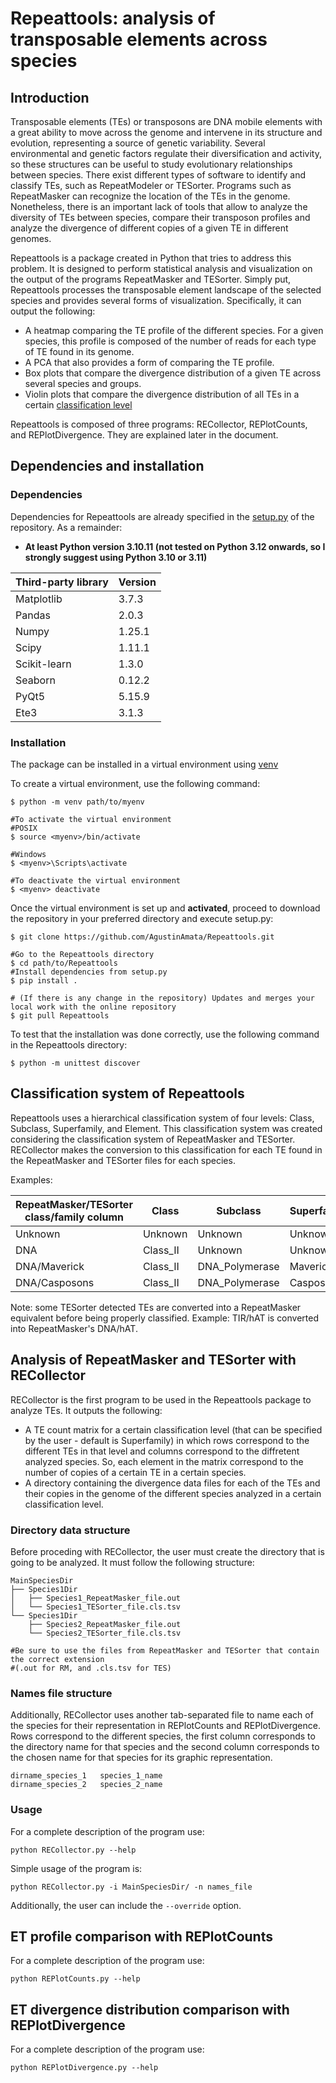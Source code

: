 # Repeattools: analysis of transposable elements across species
## Introduction
Transposable elements (TEs) or transposons are DNA mobile elements with a great
ability to move across the genome and intervene in its structure and evolution, representing a
source of genetic variability. Several environmental and genetic factors regulate their
diversification and activity, so these structures can be useful to study evolutionary relationships
between species. There exist different types of software to identify and classify TEs, such as
RepeatModeler or TESorter. Programs such as RepeatMasker can recognize the location of the
TEs in the genome. Nonetheless, there is an important lack of tools that allow to analyze the
diversity of TEs between species, compare their transposon profiles and analyze the divergence
of different copies of a given TE in different genomes.

Repeattools is a package created in Python that tries to address this problem.
It is designed to perform statistical analysis and visualization on the output of the programs
RepeatMasker and TESorter. Simply put, Repeattools processes the transposable element landscape
of the selected species and provides several forms of visualization. Specifically, it can output the
following:

- A heatmap comparing the TE profile of the different species. For a given species, this profile is composed of the number
of reads for each type of TE found in its genome.
- A PCA that also provides a form of comparing the TE profile.
- Box plots that compare the divergence distribution of a given TE across several species and groups.
- Violin plots that compare the divergence distribution of all TEs in a certain [classification level](#classification-system-of-Repeattools)

Repeattools is composed of three programs: RECollector, REPlotCounts, and REPlotDivergence.
They are explained later in the document.

## Dependencies and installation
### Dependencies
Dependencies for Repeattools are already specified in the [setup.py](./setup.py) of the repository. As a remainder:

+ **At least Python version 3.10.11 (not tested on Python 3.12 onwards, so I strongly suggest using
Python 3.10 or 3.11)**

| Third-party library | Version |
|---------------------|---------|
| Matplotlib          | 3.7.3   |
| Pandas              | 2.0.3   |
| Numpy               | 1.25.1  |
| Scipy               | 1.11.1  |
| Scikit-learn        | 1.3.0   |
| Seaborn             | 0.12.2  |
| PyQt5               | 5.15.9  |
| Ete3                | 3.1.3   |

### Installation

The package can be installed in a virtual environment using [venv](https://docs.python.org/3.10/library/venv.html)

To create a virtual environment, use the following command:
```
$ python -m venv path/to/myenv

#To activate the virtual environment
#POSIX
$ source <myenv>/bin/activate

#Windows
$ <myenv>\Scripts\activate

#To deactivate the virtual environment
$ <myenv> deactivate
```

Once the virtual environment is set up and **activated**, proceed to download the repository in your preferred directory and execute setup.py:
```
$ git clone https://github.com/AgustinAmata/Repeattools.git

#Go to the Repeattools directory
$ cd path/to/Repeattools
#Install dependencies from setup.py
$ pip install .

# (If there is any change in the repository) Updates and merges your local work with the online repository
$ git pull Repeattools
```

To test that the installation was done correctly, use the following command in the Repeattools directory:
```
$ python -m unittest discover
```

## Classification system of Repeattools
Repeattools uses a hierarchical classification system of four levels: Class, Subclass, Superfamily, and Element.
This classification system was created considering the classification system of RepeatMasker and TESorter.
RECollector makes the conversion to this classification for each TE found in the RepeatMasker and TESorter files
for each species.

Examples:

| RepeatMasker/TESorter class/family column |    Class    |    Subclass    |    Superfamily    |    Element    |
|-------------------------------------------|-------------|----------------|-------------------|---------------|
|                  Unknown                  |   Unknown   |     Unknown    |      Unknown      |    Unknown    |
|                  DNA                      |   Class_II  |     Unknown    |      Unknown      |    Unknown    |
|                  DNA/Maverick             |   Class_II  | DNA_Polymerase |      Maverick     |    Unknown    |
|                  DNA/Casposons            |   Class_II  | DNA_Polymerase |      Casposon     |    Casposon   |

Note: some TESorter detected TEs are converted into a RepeatMasker equivalent before being properly classified. Example:
TIR/hAT is converted into RepeatMasker's DNA/hAT.

## Analysis of RepeatMasker and TESorter with RECollector
RECollector is the first program to be used in the Repeattools package to analyze TEs. It outputs the following:
- A TE count matrix for a certain classification level (that can be specified by the user - default is Superfamily)
in which rows correspond to the different TEs in that level and columns correspond to the diffretent analyzed species.
So, each element in the matrix correspond to the number of copies of a certain TE in a certain species.
- A directory containing the divergence data files for each of the TEs and their copies in the genome of the different
species analyzed in a certain classification level.

### Directory data structure
Before proceding with RECollector, the user must create the directory that is going to be analyzed. It must follow the
following structure:
```
MainSpeciesDir
├── Species1Dir
│   ├── Species1_RepeatMasker_file.out
│   └── Species1_TESorter_file.cls.tsv
└── Species1Dir
    ├── Species2_RepeatMasker_file.out
    └── Species2_TESorter_file.cls.tsv

#Be sure to use the files from RepeatMasker and TESorter that contain the correct extension
#(.out for RM, and .cls.tsv for TES)
```

### Names file structure
Additionally, RECollector uses another tab-separated file to name each of the species for
their representation in REPlotCounts and REPlotDivergence. Rows correspond to the different
species, the first column corresponds to the directory name for that species and the second
column corresponds to the chosen name for that species for its graphic representation.

```
dirname_species_1	species_1_name
dirname_species_2	species_2_name
```

### Usage
For a complete description of the program use:
```
python RECollector.py --help
```

Simple usage of the program is:
```
python RECollector.py -i MainSpeciesDir/ -n names_file
```

Additionally, the user can include the `--override` option. 
## ET profile comparison with REPlotCounts
For a complete description of the program use:
```
python REPlotCounts.py --help
```

## ET divergence distribution comparison with REPlotDivergence
For a complete description of the program use:
```
python REPlotDivergence.py --help
```
